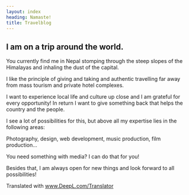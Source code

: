 ```yaml
---
layout: index
heading: Namaste!
title: Travelblog
---
```


## I am on a trip around the world.

You currently find me in Nepal stomping through the steep slopes of the Himalayas and inhaling the dust of the capital.

I like the principle of giving and taking and authentic travelling far away from mass tourism and private hotel complexes.

I want to experience local life and culture up close and I am grateful for every opportunity!  In return I want to give something back that helps the country and the people. 
 
I see a lot of possibilities for this, but above all my expertise lies in the following areas:

Photography, design, web development, music production, film production...

You need something with media?  I can do that for you!

Besides that, I am always open for new things and look forward to all possibilities!

Translated with www.DeepL.com/Translator
<!--stackedit_data:
eyJoaXN0b3J5IjpbLTcwNDQ2ODc5OF19
-->